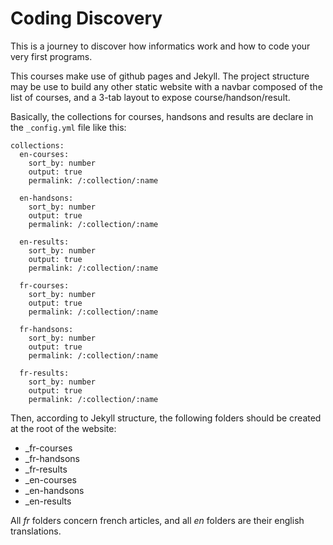 # Coding Discovery
This is a journey to discover how informatics work and how to code your very first programs.

This courses make use of github pages and Jekyll. The project structure may be use to build any other static website with a navbar composed of the list of courses, and a 3-tab layout to expose course/handson/result.

Basically, the collections for courses, handsons and results are declare in the `_config.yml` file like this:
```
collections:
  en-courses:
    sort_by: number
    output: true
    permalink: /:collection/:name

  en-handsons:
    sort_by: number
    output: true
    permalink: /:collection/:name

  en-results:
    sort_by: number
    output: true
    permalink: /:collection/:name

  fr-courses:
    sort_by: number
    output: true
    permalink: /:collection/:name

  fr-handsons:
    sort_by: number
    output: true
    permalink: /:collection/:name

  fr-results:
    sort_by: number
    output: true
    permalink: /:collection/:name
```

Then, according to Jekyll structure, the following folders should be created at the root of the website:
- _fr-courses
- _fr-handsons
- _fr-results
- _en-courses
- _en-handsons
- _en-results

All *fr* folders concern french articles, and all *en* folders are their english translations.
